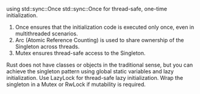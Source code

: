 using std::sync::Once
std::sync::Once for thread-safe, one-time initialization.

1. Once ensures that the initialization code is executed only once, even in multithreaded scenarios.
2. Arc (Atomic Reference Counting) is used to share ownership of the Singleton across threads. 
3. Mutex ensures thread-safe access to the Singleton.

Rust does not have classes or objects in the traditional sense, but you can achieve the singleton pattern using global static variables and lazy initialization.
Use LazyLock for thread-safe lazy initialization.
Wrap the singleton in a Mutex or RwLock if mutability is required.